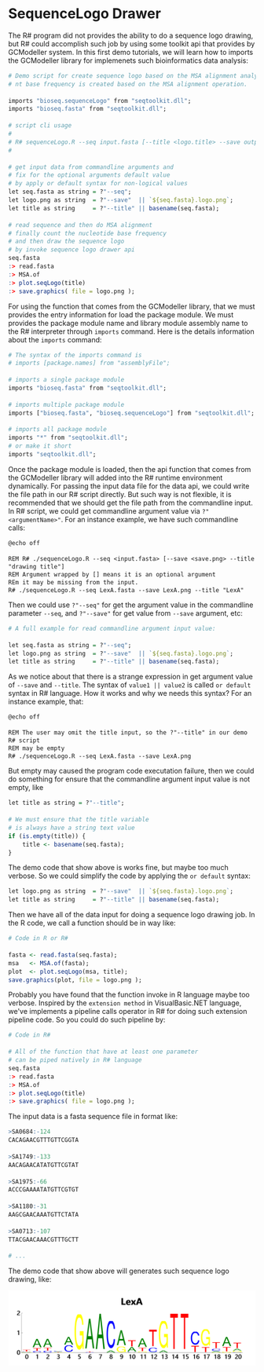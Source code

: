 # SequenceLogo Drawer

The R# program did not provides the ability to do a sequence logo drawing, but R# could accomplish such job by using some toolkit api that provides by GCModeller system. In this first demo tutorials, we will learn how to imports the GCModeller library for implemenets such bioinformatics data analysis:

```R
# Demo script for create sequence logo based on the MSA alignment analysis
# nt base frequency is created based on the MSA alignment operation.

imports "bioseq.sequenceLogo" from "seqtoolkit.dll";
imports "bioseq.fasta" from "seqtoolkit.dll";

# script cli usage
#
# R# sequenceLogo.R --seq input.fasta [--title <logo.title> --save output.png] 
#

# get input data from commandline arguments and
# fix for the optional arguments default value
# by apply or default syntax for non-logical values
let seq.fasta as string = ?"--seq";
let logo.png as string  = ?"--save"  || `${seq.fasta}.logo.png`;
let title as string     = ?"--title" || basename(seq.fasta);

# read sequence and then do MSA alignment
# finally count the nucleotide base frequency
# and then draw the sequence logo
# by invoke sequence logo drawer api
seq.fasta
:> read.fasta
:> MSA.of
:> plot.seqLogo(title)
:> save.graphics( file = logo.png );
```

For using the function that comes from the GCModeller library, that we must provides the entry information for load the package module. We must provides the package module name and library module assembly name to the R# interpreter through ``imports`` command. Here is the details information about the ``imports`` command:

```R
# The syntax of the imports command is
# imports [package.names] from "assemblyFile";

# imports a single package module
imports "bioseq.fasta" from "seqtoolkit.dll";

# imports multiple package module
imports ["bioseq.fasta", "bioseq.sequenceLogo"] from "seqtoolkit.dll";

# imports all package module
imports "*" from "seqtoolkit.dll";
# or make it short
imports "seqtoolkit.dll";
```

Once the package module is loaded, then the api function that comes from the GCModeller library will added into the R# runtime environment dynamically. For passing the input data file for the data api, we could write the file path in our R# script directly. But such way is not flexible, it is recommended that we should get the file path from the commandline input. In R# script, we could get commandline argument value via ``?"<argumentName>"``. For an instance example, we have such commandline calls:

```batch
@echo off

REM R# ./sequenceLogo.R --seq <input.fasta> [--save <save.png> --title "drawing title"]
REM Argument wrapped by [] means it is an optional argument
REm it may be missing from the input. 
R# ./sequenceLogo.R --seq LexA.fasta --save LexA.png --title "LexA"
```

Then we could use ``?"--seq"`` for get the argument value in the commandline parameter ``--seq``, and ``?"--save"`` for get value from ``--save`` argument, etc:

```R
# A full example for read commandline argument input value:

let seq.fasta as string = ?"--seq";
let logo.png as string  = ?"--save"  || `${seq.fasta}.logo.png`;
let title as string     = ?"--title" || basename(seq.fasta);
```

As we notice about that there is a strange expression in get argument value of ``--save`` and ``--title``. The syntax of ``value1 || value2`` is called ``or default`` syntax in R# language. How it works and why we needs this syntax? For an instance example, that:

```batch
@echo off

REM The user may omit the title input, so the ?"--title" in our demo R# script
REM may be empty
R# ./sequenceLogo.R --seq LexA.fasta --save LexA.png
```

But empty may caused the program code executation failure, then we could do something for ensure that the commandline argument input value is not empty, like

```R
let title as string = ?"--title";

# We must ensure that the title variable 
# is always have a string text value
if (is.empty(title)) {
    title <- basename(seq.fasta);
}
```

The demo code that show above is works fine, but maybe too much verbose. So we could simplify the code by applying the ``or default`` syntax:

```R
let logo.png as string  = ?"--save"  || `${seq.fasta}.logo.png`;
let title as string     = ?"--title" || basename(seq.fasta);
```

Then we have all of the data input for doing a sequence logo drawing job. In the R code, we call a function should be in way like:

```R
# Code in R or R#

fasta <- read.fasta(seq.fasta);
msa   <- MSA.of(fasta);
plot  <- plot.seqLogo(msa, title);
save.graphics(plot, file = logo.png );
```

Probably you have found that the function invoke in R language maybe too verbose. Inspired by the ``extension method`` in VisualBasic.NET language, we've implements a pipeline calls operator in R# for doing such extension pipeline code. So you could do such pipeline by:

```R
# Code in R#

# All of the function that have at least one parameter 
# can be piped natively in R# language
seq.fasta
:> read.fasta
:> MSA.of
:> plot.seqLogo(title)
:> save.graphics( file = logo.png );
```

The input data is a fasta sequence file in format like:

```R
>SA0684:-124
CACAGAACGTTTGTTCGGTA

>SA1749:-133
AACAGAACATATGTTCGTAT

>SA1975:-66
ACCCGAAAATATGTTCGTGT

>SA1180:-31
AAGCGAACAAATGTTCTATA

>SA0713:-107
TTACGAACAAACGTTTGCTT

# ...
```

The demo code that show above will generates such sequence logo drawing, like:

![](LexA.png)